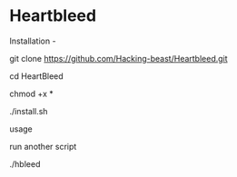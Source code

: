# Heartbleed
  
  Installation -
  
  git clone https://github.com/Hacking-beast/Heartbleed.git
  
  cd HeartBleed
  
  chmod +x *
  
  ./install.sh
  
  usage

   run another script
   
   ./hbleed
